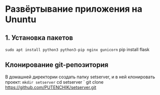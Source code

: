 # Развёртывание приложения на Ununtu

## 1. Установка пакетов
` sudo apt install python3 python3-pip nginx gunicorn
` pip install flask

## Клонирование git-репозитория
В домашней директории создать папку setserver, и в ней клонировать проект:
` mkdir setserver
` cd setserver
` git clone https://github.com/PUTENCHIK/setserver.git
